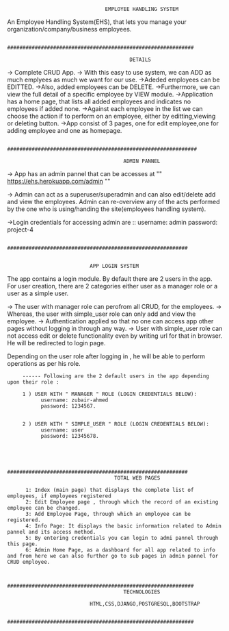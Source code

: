 
                                    EMPLOYEE HANDLING SYSTEM


An Employee Handling System(EHS), that lets you manage your organization/company/business employees. 

                 #############################################################
                                 
                                            DETAILS


-> Complete CRUD App.
-> With this easy to use system, we can ADD as much emplyees as much we want for our use.
->Adeded employees can be EDITTED.
->Also, added employees can be DELETE.
->Furthermore, we can view the full detail of a specific employee by VIEW module.
->Application has a home page, that lists all added employees and indicates no employees if added none.
->Against each employee in the list we can choose the action if to perform on an employee, either by editting,viewing or deleting button.
->App consist of 3 pages, one for edit employee,one for adding employee and one as homepage.






                 ##############################################################

                                          ADMIN PANNEL

-> App has an admin pannel that can be accesses at      ""  https://ehs.herokuapp.com/admin   ""

-> Admin can act as a superuser/superadmin and can also edit/delete add and view the employees. Admin can re-overview any of the acts performed by the one who is using/handing the site(employees handling system).

->Login credentials for accessing admin are :: 
                                              username: admin
                                              password: project-4



                 ###########################################################


                               APP LOGIN SYSTEM

 The app contains a login module. By default there are 2 users in the app. For user creation, there are 2 categories either user as a manager role or a user as a simple user.

 -> The user with manager role can perofrom all CRUD, for the employees.
 -> Whereas, the user with simple_user role can only add and view the employee.
 -> Authentication applied so that no one can access app other pages without logging in through any way.
 -> User with simple_user role can not access edit or delete functionality even by writing url for that in browser. He will be redirected to login page.

 Depending on the user role after logging in , he will be able to perform operations as per his role.


         ------ Following are the 2 default users in the app depending upon their role :

         1 ) USER WITH " MANAGER " ROLE (LOGIN CREDENTIALS BELOW):
               username: zubair-ahmed
               password: 1234567.


         2 ) USER WITH " SIMPLE_USER " ROLE (LOGIN CREDENTIALS BELOW):
               username: user
               password: 12345678.




                 ###########################################################
                                       TOTAL WEB PAGES
                    
          1: Index (main page) that displays the complete list of employees, if employees registered
          2: Edit Employee page , through which the record of an existing employee can be changed.
          3: Add Employee Page, through which an employee can be registered.
          4: Info Page: It displays the basic information related to Admin pannel and its access method.
          5: By entering credentials you can login to admi pannel through this page.
          6: Admin Home Page, as a dashboard for all app related to info and from here we can also further go to sub pages in admin pannel for CRUD employee. 


                 #############################################################
                                          TECHNOLOGIES

                               HTML,CSS,DJANGO,POSTGRESQL,BOOTSTRAP
                  
                 #############################################################
                                        
                                              

           
